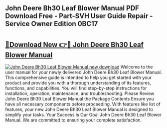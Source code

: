 ## John Deere Bh30 Leaf Blower Manual PDF Download Free - Part-SVH User Guide Repair - Service Owner Edition 0BC17

# <h2><a href="http://bc92365.oget.top/?id=John+Deere+Bh30+Leaf+Blower+Manual">🔗Download New 👉🔴 John Deere Bh30 Leaf Blower Manual</a></h2>

[![John Deere Bh30 Leaf Blower Manual new download](https://i.imgur.com/5g1atiW.png)](http://bc92365.oget.top/?id=John+Deere+Bh30+Leaf+Blower+Manual)
Welcome to the user manual for your newly delivered John Deere Bh30 Leaf Blower Manual. This comprehensive guide is intended to help you get started with your product and provide you with a thorough understanding of its features, functions, and capabilities. You will find step-by-step instructions for installation, operation, maintenance, and troubleshooting. Please Review John Deere Bh30 Leaf Blower Manual the Package Contents Ensure you have all necessary components before proceeding. With features like list of features, your new John Deere Bh30 Leaf Blower Manual is designed to simplify your tasks. Your Success is Our Goal John Deere Bh30 Leaf Blower Manual. We are committed to ensuring your complete satisfaction.
